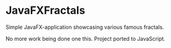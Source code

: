 # JavaFXFractals
Simple JavaFX-application showcasing various famous fractals.

No more work being done one this.
Project ported to JavaScript.
